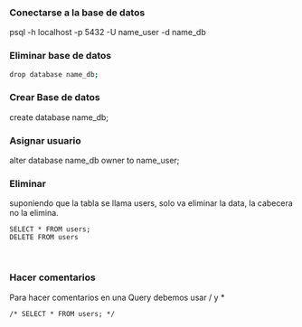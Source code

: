 ### Conectarse a la base de datos
psql -h localhost -p 5432 -U name_user -d name_db


### Eliminar base de datos
```bash
drop database name_db;
```
### Crear Base de datos
create database name_db;

### Asignar usuario
alter database name_db owner to name_user;

### Eliminar
suponiendo que la tabla se llama users, solo va eliminar la data, la cabecera no la elimina.
```
SELECT * FROM users;
DELETE FROM users
```



</br>

### Hacer comentarios
Para hacer comentarios en una Query debemos usar / y *

```
/* SELECT * FROM users; */
```


